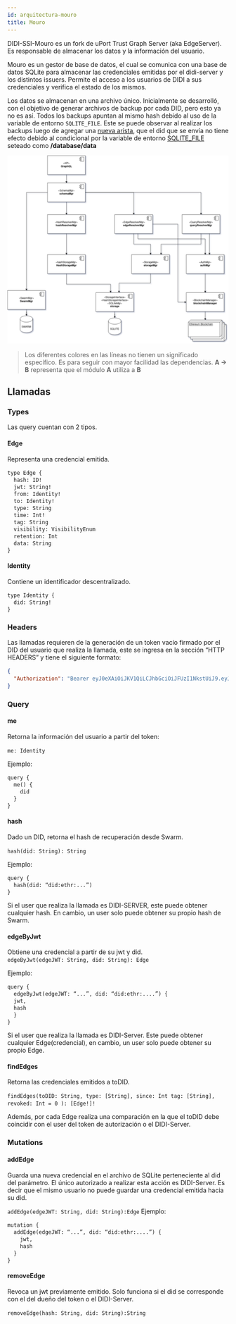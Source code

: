 ```yaml
---
id: arquitectura-mouro
title: Mouro
---
```


DIDI-SSI-Mouro es un fork de uPort Trust Graph Server (aka EdgeServer). Es responsable de almacenar los datos y la información del usuario.

Mouro es un gestor de base de datos, el cual se comunica con una base de datos SQLite para almacenar las credenciales emitidas por el didi-server y los distintos issuers. Permite el acceso a los usuarios de DIDI a sus credenciales y verifica el estado de los mismos.

Los datos se almacenan en una archivo único. 
Inicialmente se desarrolló, con el objetivo de generar archivos de backup por cada DID, pero esto ya no es así. Todos los backups apuntan al mismo hash debido al uso de la variable de entorno `SQLITE_FILE`. Este se puede observar al realizar los backups luego de agregar una [nueva arista](https://github.com/ong-bitcoin-argentina/DIDI-SSI-Mouro/blob/develop/src/lib/schemaMgr.ts#L92), que el did que se envía no tiene efecto debido al condicional por la variable de entorno [SQLITE_FILE](https://github.com/ong-bitcoin-argentina/DIDI-SSI-Mouro/blob/develop/src/lib/schemaMgr.ts#L137) seteado como **/database/data**

![Mouro](../../../images/didi-ssi-mouro.png)
> Los diferentes colores en las líneas no tienen un significado específico. Es para seguir con mayor facilidad las dependencias. **A -> B** representa que el módulo **A** utiliza a **B**

## Llamadas
### Types
Las query cuentan con 2 tipos.

#### Edge
Representa una credencial emitida.
```
type Edge {
  hash: ID!
  jwt: String!
  from: Identity!
  to: Identity!
  type: String
  time: Int!
  tag: String
  visibility: VisibilityEnum
  retention: Int
  data: String
}
```

#### Identity
Contiene un identificador descentralizado.
```
type Identity {
  did: String!
}
```
### Headers
Las llamadas requieren de la generación de un token vacío firmado por el DID del usuario que realiza la llamada, este se ingresa en la sección “HTTP HEADERS” y tiene el siguiente formato:

```json
{  
  "Authorization": "Bearer eyJ0eXAiOiJKV1QiLCJhbGciOiJFUzI1NkstUiJ9.eyJpYXQiOjE1ODAyMjY0NzEsImV4cCI6MTU4MDIyNjk3MS4xMTIsImlzcyI6ImRpZDpldGhyOjB4REZBNTE4Y2VhRWQxYmZlNmY3MDRFNTFBMThkNGJCMEExNDcxNGNkMiJ9.NdihoBy4uEMsCLaitRIETQ-fnB2SGJLyxfApked_42T9lZHJkIcGRQmxweOaer-UuG3A4R7-LOQYN76MivlQCgA" 
}
```

### Query
#### me
Retorna la información del usuario a partir del token:

`me: Identity`

Ejemplo:
```
query {
  me() {
    did
  }
}
```
#### hash
Dado un DID, retorna el hash de recuperación desde Swarm.

`hash(did: String): String`

Ejemplo:
```
query {
  hash(did: “did:ethr:...”)
}
```

Si el user que realiza la llamada es DIDI-SERVER, este puede obtener cualquier hash. En cambio, un user solo puede obtener su propio hash de Swarm.

#### edgeByJwt
Obtiene una credencial a partir de su jwt y did.  
`edgeByJwt(edgeJWT: String, did: String): Edge`

Ejemplo:
```
query {
  edgeByJwt(edgeJWT: “...”, did: “did:ethr:....”) {
  jwt,
  hash
  }
}
```
Si el user que realiza la llamada es DIDI-Server. Este puede obtener cualquier Edge(credencial), en cambio, un user solo puede obtener su propio Edge.

#### findEdges
Retorna las credenciales emitidos a toDID.

`findEdges(toDID: String, type: [String], since: Int tag: [String], revoked: Int = 0 ): [Edge!]!`

Además, por cada Edge realiza una comparación en la que el toDID debe coincidir con el user del token de autorización o el DIDI-Server.
### Mutations
#### addEdge
Guarda una nueva credencial en el archivo de SQLite perteneciente al did del parámetro. El único autorizado a realizar esta acción es DIDI-Server. Es decir que el mismo usuario no puede guardar una credencial emitida hacia su did.

`addEdge(edgeJWT: String, did: String):Edge`
Ejemplo:
```
mutation {
  addEdge(edgeJWT: “...”, did: “did:ethr:....”) {
    jwt,
    hash
  }
}
```
#### removeEdge
Revoca un jwt previamente emitido. Solo funciona si el did se corresponde con el del dueño del token o el DIDI-Server.

`removeEdge(hash: String, did: String):String`
